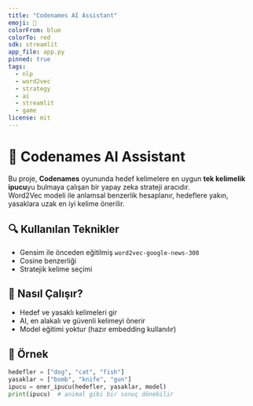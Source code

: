 ```yaml
---
title: "Codenames AI Assistant"
emoji: 🧠
colorFrom: blue
colorTo: red
sdk: streamlit
app_file: app.py
pinned: true
tags:
  - nlp
  - word2vec
  - strategy
  - ai
  - streamlit
  - game
license: mit
---
```


# 🧠 Codenames AI Assistant

Bu proje, **Codenames** oyununda hedef kelimelere en uygun **tek kelimelik ipucu**yu bulmaya çalışan bir yapay zeka strateji aracıdır.  
Word2Vec modeli ile anlamsal benzerlik hesaplanır, hedeflere yakın, yasaklara uzak en iyi kelime önerilir.

## 🔍 Kullanılan Teknikler

- Gensim ile önceden eğitilmiş `word2vec-google-news-300`
- Cosine benzerliği
- Stratejik kelime seçimi

## 🧩 Nasıl Çalışır?

- Hedef ve yasaklı kelimeleri gir
- AI, en alakalı ve güvenli kelimeyi önerir
- Model eğitimi yoktur (hazır embedding kullanılır)

## 🧠 Örnek

```python
hedefler = ["dog", "cat", "fish"]
yasaklar = ["bomb", "knife", "gun"]
ipucu = oner_ipucu(hedefler, yasaklar, model)
print(ipucu)  # animal gibi bir sonuç dönebilir
